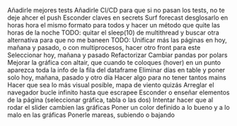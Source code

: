 Añadirle mejores tests
Añadirle CI/CD para que si no pasan los tests, no te deje ahcer el push
Esconder claves en secrets
Surf forecast desglosarlo en horas
hora el mismo formato para todos y hacer un método que quite las horas de la noche
TODO: quitar el sleep(10) de multithread y buscar otra alternativa para que no me baneen
TODO: Unificar más las páginas en hoy, mañana y pasado, o con multiprocesos, hacer otro front para este
Seleccionar hoy, mañana y pasado
Refactorizar
Cambiar pandas por polars
Mejorar la gráfica con altair, que cuando te coloques (hover) en un punto aparezca toda la info de la fila del dataframe
Eliminar días en table y poner solo hoy, mañana, pasado y otro día
Hacer algo para no tener tantos mains
Hacer que sea lo más visual posible, mapa de viento quizás
Arreglar el navegador bucle infinito hasta que escrapee
Esconder o enseñar elementos de la página (seleccionar gráfica, tabla o las dos)
Intentar hacer que al rodar el slider cambien las gráficas
Poner un color definido a lo bueno y a lo malo en las gráficas
Ponerle mareas, subiendo o bajando